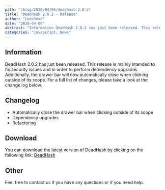 ```yaml
---
path: "/blog/2020/04/06/deadhash-2.0.2"
title: "DeadHash 2.0.2 - Release"
author: "CodeDead"
date: "2020-04-06"
abstract: "Information DeadHash 2.0.2 has just been released. This release is mainly intended to fix security issues and in order to perform dependency upgrades. Additionally, the drawer bar will now automatically close when clicking outside of its scope. For a full list of..."
categories: "JavaScript, News"
---
```

## Information

DeadHash 2.0.2 has just been released. This release is mainly intended to fix security issues and in order to perform dependency upgrades. Additionally, the drawer bar will now automatically close when clicking outside of its scope. For a full list of changes, please take a look at the change log below.

## Changelog

* Automatically close the drawer bar when clicking outside of its scope
* Dependency upgrades
* Refactoring

## Download

You can download the latest version of DeadHash by clicking on the following link:
<a href="/software/DeadHash">DeadHash</a>

## Other

Feel free to contact us if you have any questions or if you need help.
